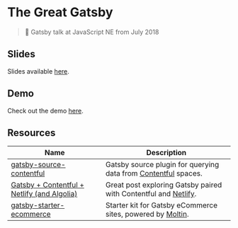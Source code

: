 # The Great Gatsby

> 📣 Gatsby talk at JavaScript NE from July 2018

## Slides

Slides available [here](https://jsne-gatsby-talk.now.sh).

## Demo

Check out the demo [here](https://jsne.steele.pro).

## Resources

| Name                                                                                                                         | Description                                                                                                                          |
| ---------------------------------------------------------------------------------------------------------------------------- | ------------------------------------------------------------------------------------------------------------------------------------ |
| [gatsby-source-contentful](https://www.gatsbyjs.org/packages/gatsby-source-contentful)                                       | Gatsby source plugin for querying data from [Contentful](https://www.contentful.com) spaces.                                         |
| [Gatsby + Contentful + Netlify (and Algolia)](https://www.gatsbyjs.org/blog/2017-12-06-gatsby-plus-contentful-plus-netlify) | Great post exploring Gatsby paired with Contentful and [Netlify](https://netlify.com).                                               |
| [gatsby-starter-ecommerce](https://github.com/parmsang/gatsby-starter-ecommerce) | Starter kit for Gatsby eCommerce sites, powered by [Moltin](https://moltin.com).
